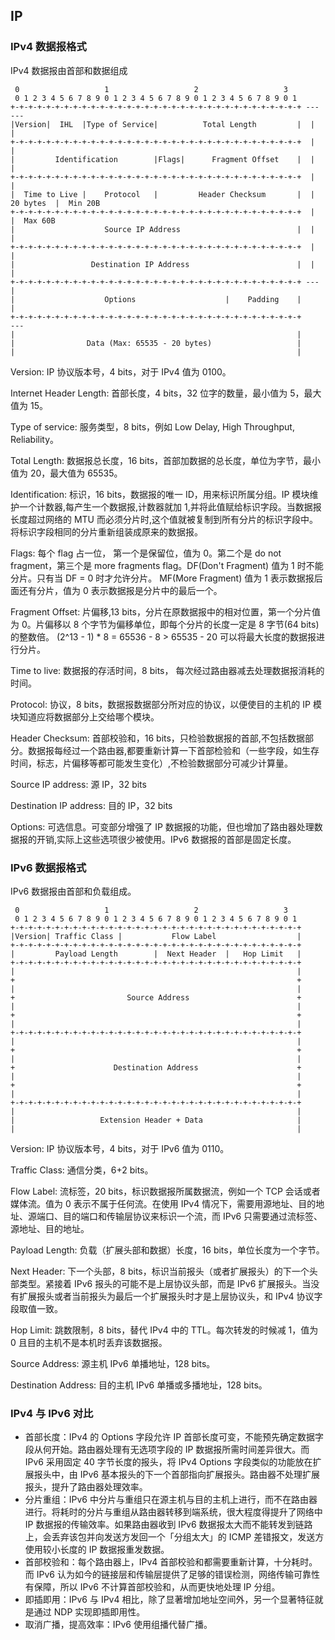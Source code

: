 ## IP
### IPv4 数据报格式
IPv4 数据报由首部和数据组成

```
 0                   1                   2                   3
 0 1 2 3 4 5 6 7 8 9 0 1 2 3 4 5 6 7 8 9 0 1 2 3 4 5 6 7 8 9 0 1
+-+-+-+-+-+-+-+-+-+-+-+-+-+-+-+-+-+-+-+-+-+-+-+-+-+-+-+-+-+-+-+-+ ---          ---
|Version|  IHL  |Type of Service|          Total Length         |  |            |
+-+-+-+-+-+-+-+-+-+-+-+-+-+-+-+-+-+-+-+-+-+-+-+-+-+-+-+-+-+-+-+-+  |            |
|         Identification        |Flags|      Fragment Offset    |  |            |
+-+-+-+-+-+-+-+-+-+-+-+-+-+-+-+-+-+-+-+-+-+-+-+-+-+-+-+-+-+-+-+-+  |            |
|  Time to Live |    Protocol   |         Header Checksum       |  |  20 bytes  |  Min 20B
+-+-+-+-+-+-+-+-+-+-+-+-+-+-+-+-+-+-+-+-+-+-+-+-+-+-+-+-+-+-+-+-+  |            |  Max 60B
|                    Source IP Address                          |  |            |
+-+-+-+-+-+-+-+-+-+-+-+-+-+-+-+-+-+-+-+-+-+-+-+-+-+-+-+-+-+-+-+-+  |            |
|                 Destination IP Address                        |  |            |
+-+-+-+-+-+-+-+-+-+-+-+-+-+-+-+-+-+-+-+-+-+-+-+-+-+-+-+-+-+-+-+-+ ---           |
|                    Options                    |    Padding    |               |
+-+-+-+-+-+-+-+-+-+-+-+-+-+-+-+-+-+-+-+-+-+-+-+-+-+-+-+-+-+-+-+-+              ---
|                                                               |
|                Data (Max: 65535 - 20 bytes)                   |
|                                                               |
```

Version: IP 协议版本号，4 bits，对于 IPv4 值为 0100。

Internet Header Length: 首部长度，4 bits，32 位字的数量，最小值为 5，最大值为 15。

Type of service: 服务类型，8 bits，例如 Low Delay, High Throughput, Reliability。

Total Length: 数据报总长度，16 bits，首部加数据的总长度，单位为字节，最小值为 20，最大值为 65535。

Identification: 标识，16 bits，数据报的唯一 ID，用来标识所属分组。IP 模块维护一个计数器,每产生一个数据报,计数器就加 1,并将此值赋给标识字段。当数据报长度超过网络的 MTU 而必须分片时,这个值就被复制到所有分片的标识字段中。将标识字段相同的分片重新组装成原来的数据报。

Flags: 每个 flag 占一位， 第一个是保留位，值为 0。第二个是 do not fragment，第三个是 more fragments flag。DF(Don't Fragment) 值为 1 时不能分片。只有当 DF = 0 时才允许分片。 MF(More Fragment) 值为 1 表示数据报后面还有分片，值为 0 表示数据报是分片中的最后一个。

Fragment Offset: 片偏移,13 bits，分片在原数据报中的相对位置，第一个分片值为 0。片偏移以 8 个字节为偏移单位，即每个分片的长度一定是 8 字节(64 bits) 的整数倍。 (2^13 - 1) * 8 = 65536 - 8 > 65535 - 20 可以将最大长度的数据报进行分片。

Time to live: 数据报的存活时间，8 bits， 每次经过路由器减去处理数据报消耗的时间。

Protocol: 协议，8 bits，数据报数据部分所对应的协议，以便使目的主机的 IP 模块知道应将数据部分上交给哪个模块。

Header Checksum: 首部校验和，16 bits，只检验数据报的首部,不包括数据部分。数据报每经过一个路由器,都要重新计算一下首部检验和（一些字段，如生存时间，标志，片偏移等都可能发生变化）,不检验数据部分可减少计算量。

Source IP address: 源 IP，32 bits

Destination IP address: 目的 IP，32 bits

Options: 可选信息。可变部分增强了 IP 数据报的功能，但也增加了路由器处理数据报的开销,实际上这些选项很少被使用。IPv6 数据报的首部是固定长度。


### IPv6 数据报格式
IPv6 数据报由首部和负载组成。

```
 0                   1                   2                   3
 0 1 2 3 4 5 6 7 8 9 0 1 2 3 4 5 6 7 8 9 0 1 2 3 4 5 6 7 8 9 0 1
+-+-+-+-+-+-+-+-+-+-+-+-+-+-+-+-+-+-+-+-+-+-+-+-+-+-+-+-+-+-+-+-+
|Version| Traffic Class |           Flow Label                  |
+-+-+-+-+-+-+-+-+-+-+-+-+-+-+-+-+-+-+-+-+-+-+-+-+-+-+-+-+-+-+-+-+
|         Payload Length        |  Next Header  |   Hop Limit   |
+-+-+-+-+-+-+-+-+-+-+-+-+-+-+-+-+-+-+-+-+-+-+-+-+-+-+-+-+-+-+-+-+
|                                                               |
+                                                               +
|                                                               |
+                         Source Address                        +
|                                                               |
+                                                               +
|                                                               |
+-+-+-+-+-+-+-+-+-+-+-+-+-+-+-+-+-+-+-+-+-+-+-+-+-+-+-+-+-+-+-+-+
|                                                               |
+                                                               +
|                                                               |
+                      Destination Address                      +
|                                                               |
+                                                               +
|                                                               |
+-+-+-+-+-+-+-+-+-+-+-+-+-+-+-+-+-+-+-+-+-+-+-+-+-+-+-+-+-+-+-+-+
|                                                               |
|                   Extension Header + Data                     |
|                                                               |
```

Version: IP 协议版本号，4 bits，对于 IPv6 值为 0110。

Traffic Class: 通信分类，6+2 bits。

Flow Label: 流标签，20 bits，标识数据报所属数据流，例如一个 TCP 会话或者媒体流。值为 0 表示不属于任何流。在使用 IPv4 情况下，需要用源地址、目的地址、源端口、目的端口和传输层协议来标识一个流，而 IPv6 只需要通过流标签、源地址、目的地址。

Payload Length: 负载（扩展头部和数据）长度，16 bits，单位长度为一个字节。

Next Header: 下一个头部，8 bits，标识当前报头（或者扩展报头）的下一个头部类型。紧接着 IPv6 报头的可能不是上层协议头部，而是 IPv6 扩展报头。当没有扩展报头或者当前报头为最后一个扩展报头时才是上层协议头，和 IPv4 协议字段取值一致。

Hop Limit: 跳数限制，8 bits，替代 IPv4 中的 TTL。每次转发的时候减 1，值为 0 且目的主机不是本机时丢弃该数据报。

Source Address: 源主机 IPv6 单播地址，128 bits。

Destination Address: 目的主机 IPv6 单播或多播地址，128 bits。


### IPv4 与 IPv6 对比
- 首部长度：IPv4 的 Options 字段允许 IP 首部长度可变，不能预先确定数据字段从何开始。路由器处理有无选项字段的 IP 数据报所需时间差异很大。而 IPv6 采用固定 40 字节长度的报头，将 IPv4 Options 字段类似的功能放在扩展报头中，由 IPv6 基本报头的下一个首部指向扩展报头。路由器不处理扩展报头，提升了路由器处理效率。
- 分片重组：IPv6 中分片与重组只在源主机与目的主机上进行，而不在路由器进行。将耗时的分片与重组从路由器转移到端系统，很大程度得提升了网络中 IP 数据报的传输效率。如果路由器收到 IPv6 数据报太大而不能转发到链路上，会丢弃该包并向发送方发回一个「分组太大」的 ICMP 差错报文，发送方使用较小长度的 IP 数据报重发数据。
- 首部校验和：每个路由器上，IPv4 首部校验和都需要重新计算，十分耗时。而 IPv6 认为如今的链接层和传输层提供了足够的错误检测，网络传输可靠性有保障，所以 IPv6 不计算首部校验和，从而更快地处理 IP 分组。
- 即插即用：IPv6 与 IPv4 相比，除了显著增加地址空间外，另一个显著特征就是通过 NDP 实现即插即用性。
- 取消广播，提高效率：IPv6 使用组播代替广播。
